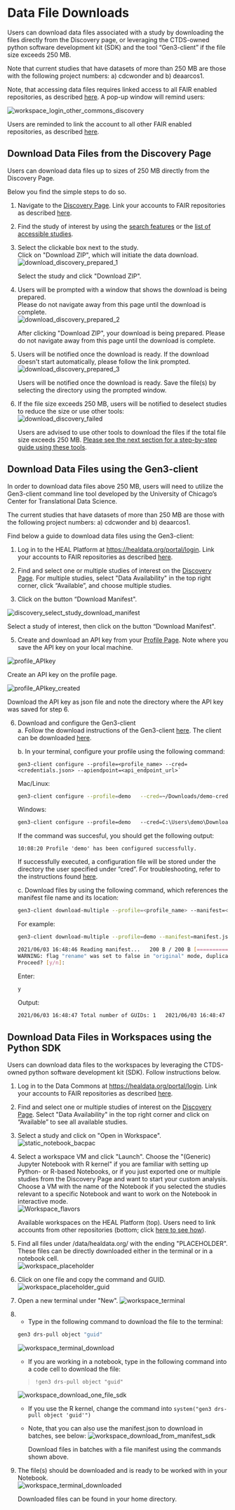 <!-- ---
hide:
  - navigation
--- -->

# Data File Downloads

Users can download data files associated with a study by downloading the files directly from the Discovery page, or leveraging the CTDS-owned python software development kit (SDK) and the tool “Gen3-client” if the file size exceeds 250 MB.

Note that current studies that have datasets of more than 250 MB are those with the following project numbers: a) cdcwonder and b) deaarcos1.

Note, that accessing data files requires linked access to all FAIR enabled repositories, as described [here](platform_request_access.md#linking-access-to-fair-enabled-repositories). A pop-up window will remind users:

![workspace_login_other_commons_discovery](img/workspace_login_other_commons_discovery.png)

Users are reminded to link the account to all other FAIR enabled repositories, as described [here](platform_request_access.md#linking-access-to-fair-enabled-repositories).

## Download Data Files from the Discovery Page

Users can download data files up to sizes of 250 MB directly from the Discovery Page.  

Below you find the simple steps to do so.

1.  Navigate to the [Discovery Page](platform_discovery_page.md). Link your accounts to FAIR repositories as described [here](platform_request_access.md#linking-access-to-fair-enabled-repositories).  
      
    
2.  Find the study of interest by using the [search features](platform_discovery_page.md#search-features) or the [list of accessible studies](platform_discovery_page.md#find-accessible-datasets).  
      
    
3.  Select the clickable box next to the study.  
    Click on "Download ZIP", which will initiate the data download.  
    ![download_discovery_prepared_1](img/download_discovery_prepared_1.png)
    
    Select the study and click "Download ZIP".
    
      
    
4.  Users will be prompted with a window that shows the download is being prepared.  
    Please do not navigate away from this page until the download is complete.  
    ![download_discovery_prepared_2](img/download_discovery_prepared_2.png)
    
    After clicking "Download ZIP", your download is being prepared. Please do not navigate away from this page until the download is complete.
    
      
    
5.  Users will be notified once the download is ready. If the download doesn't start automatically, please follow the link prompted.  
    ![download_discovery_prepared_3](img/download_discovery_prepared_3.png)
    
    Users will be notified once the download is ready. Save the file(s) by selecting the directory using the prompted window.
    
      
    
6.  If the file size exceeds 250 MB, users will be notified to deselect studies to reduce the size or use other tools:  
    ![download_discovery_failed](img/download_discovery_failed.png)
    
    Users are advised to use other tools to download the files if the total file size exceeds 250 MB. [Please see the next section for a step-by-step guide using these tools](#download-data-files-using-the-gen3-client).
    
      
    

## Download Data Files using the Gen3-client

In order to download data files above 250 MB, users will need to utilize the Gen3-client command line tool developed by the University of Chicago’s Center for Translational Data Science.

The current studies that have datasets of more than 250 MB are those with the following project numbers: a) cdcwonder and b) deaarcos1.

Find below a guide to download data files using the Gen3-client:

1.  Log in to the HEAL Platform at <https://healdata.org/portal/login>. Link your accounts to FAIR repositories as described [here](platform_request_access.md#linking-access-to-fair-enabled-repositories).  
      
    
2.  Find and select one or multiple studies of interest on the [Discovery Page](https://healdata.org/portal/discovery). For multiple studies, select "Data Availability" in the top right corner, click “Available”, and choose multiple studies.
  
4.  Click on the button “Download Manifest".

![discovery_select_study_download_manifest](img/discovery_select_study_download_manifest.png)

Select a study of interest, then click on the button “Download Manifest".
     
5.  Create and download an API key from your [Profile Page](https://healdata.org/portal/identity). Note where you save the API key on your local machine.  

![profile_APIkey](img/profile_APIkey.png)
    
Create an API key on the profile page.
    
      
      
![profile_APIkey_created](img/profile_APIkey_created.png)

Download the API key as json file and note the directory where the API key was saved for step 6.
    
      
      
    
6.  Download and configure the Gen3-client  
    a. Follow the download instructions of the Gen3-client [here](https://gen3.org/resources/user/gen3-client/#1-installation-instructions). The client can be downloaded [here](https://github.com/uc-cdis/cdis-data-client/releases/latest).  
      
    b. In your terminal, configure your profile using the following command:  
      
    ```shell
    gen3-client configure --profile=<profile_name> --cred=<credentials.json> --apiendpoint=<api_endpoint_url>`
    ```
   
    Mac/Linux:   
    
    ```bash
    gen3-client configure --profile=demo   --cred=~/Downloads/demo-credentials.json --apiendpoint=https://healdata.org/
    ```
    
    Windows:   
    
    ```ps
    gen3-client configure --profile=demo   --cred=C:\Users\demo\Downloads\demo-credentials.json --apiendpoint=https://healdata.org/
    ```
    
    If the command was succesful, you should get the following output:

    ```10:08:20 Profile 'demo' has been configured successfully. ```

    If successfully executed, a configuration file will be stored under the directory the user specified under “cred”. For troubleshooting, refer to the instructions found [here](https://gen3.org/resources/user/gen3-client/#2-configure-a-profile-with-credentials).  
      
    c. Download files by using the following command, which references the manifest file name and its location:  
      
    ```bash
    gen3-client download-multiple --profile=<profile_name> --manifest=<manifest_file> --download-path=<path_for_files>
    ```
    For example:
    ```bash
    gen3-client download-multiple --profile=demo --manifest=manifest.json --download-path=downloads
    ```
    
    
    ```bash 
    2021/06/03 16:48:46 Reading manifest...   200 B / 200 B [===================] 100.00% 0s  
    WARNING: flag "rename" was set to false in "original" mode, duplicated files under "downloads/" will be overwritten   
    Proceed? [y/n]:
    ```

    Enter:

    ```bash
    y
    ```
    
    
    Output:

    ```bash
    2021/06/03 16:48:47 Total number of GUIDs: 1   2021/06/03 16:48:47 Preparing file info for each file, please wait...   1 / 1 [============================================] 100.00% 0s   2021/06/03 16:48:47 File info prepared successfully   arcos_all_washpost.tsv.gz 6.41 GiB / 6.41 GiB [=======================================================] 100.00% 0s
    ```
  

## Download Data Files in Workspaces using the Python SDK

Users can download data files to the workspaces by leveraging the CTDS-owned python software development kit (SDK). Follow instructions below.

1.  Log in to the Data Commons at <https://healdata.org/portal/login>. Link your accounts to FAIR repositories as described [here](platform_request_access.md#linking-access-to-fair-enabled-repositories).  
      
    
2.  Find and select one or multiple studies of interest on the [Discovery Page](https://healdata.org/portal/discovery). Select "Data Availability" in the top right corner and click on “Available” to see all available studies.  
      
    
3.  Select a study and click on "Open in Workspace".  
    ![static_notebook_bacpac](img/static_notebook_bacpac.png)  
      
    
4.  Select a workspace VM and click "Launch". Choose the "(Generic) Jupyter Notebook with R kernel" if you are familiar with setting up Python- or R-based Notebooks, or if you just exported one or multiple studies from the Discovery Page and want to start your custom analysis. Choose a VM with the name of the Notebook if you selected the studies relevant to a specific Notebook and want to work on the Notebook in interactive mode.  
    ![Workspace_flavors](img/workspace_flavors.png)
    
    Available workspaces on the HEAL Platform (top). Users need to link accounts from other repositories (bottom; click [here to see how](platform_request_access.md#linking-access-to-fair-enabled-repositories)).
    
      
      
    
5.  Find all files under /data/healdata.org/ with the ending "PLACEHOLDER". These files can be directly downloaded either in the terminal or in a notebook cell.  
    ![workspace_placeholder](img/workspace_placeholder.png)  
      
    
6.  Click on one file and copy the command and GUID.  
    ![workspace_placeholder_guid](img/workspace_placeholder_guid.png)  
      
    
7.  Open a new terminal under "New". ![workspace_terminal](img/workspace_terminal.png)  
      
    
8.  *   Type in the following command to download the file to the terminal:  
    ```bash
    gen3 drs-pull object "guid"
    ```
          
    ![workspace_terminal_download](img/workspace_terminal_download.png)  
          
        
    *   If you are working in a notebook, type in the following command into a code cell to download the file:  

    > `!gen3 drs-pull object "guid"`  
          
    ![workspace_download_one_file_sdk](img/workspace_download_one_file_sdk.png)  
          
        
    *  If you use the R kernel, change the command into `system("gen3 drs-pull object 'guid'")`  
          
        
    *   Note, that you can also use the manifest.json to download in batches, see below: ![workspace_download_from_manifest_sdk](img/workspace_download_from_manifest_sdk.png)
        
        Download files in batches with a file manifest using the commands shown above.
        
          
          
        
9.  The file(s) should be downloaded and is ready to be worked with in your Notebook.  
    ![workspace_terminal_downloaded](img/workspace_terminal_downloaded.png)
    
    Downloaded files can be found in your home directory.
